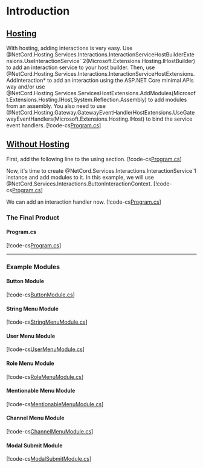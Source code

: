 # Introduction

## [Hosting](#tab/hosting)

With hosting, adding interactions is very easy. Use @NetCord.Hosting.Services.Interactions.InteractionServiceHostBuilderExtensions.UseInteractionService``2(Microsoft.Extensions.Hosting.IHostBuilder) to add an interaction service to your host builder. Then, use @NetCord.Hosting.Services.Interactions.InteractionServiceHostExtensions.AddInteraction* to add an interaction using the ASP.NET Core minimal APIs way and/or use @NetCord.Hosting.Services.ServicesHostExtensions.AddModules(Microsoft.Extensions.Hosting.IHost,System.Reflection.Assembly) to add modules from an assembly. You also need to use @NetCord.Hosting.Gateway.GatewayEventHandlerHostExtensions.UseGatewayEventHandlers(Microsoft.Extensions.Hosting.IHost) to bind the service event handlers.
[!code-cs[Program.cs](IntroductionHosting/Program.cs?highlight=11-17,20-28)]

## [Without Hosting](#tab/without-hosting)

First, add the following line to the using section.
[!code-cs[Program.cs](Introduction/Program.cs#L4)]

Now, it's time to create @NetCord.Services.Interactions.InteractionService`1 instance and add modules to it. In this example, we will use @NetCord.Services.Interactions.ButtonInteractionContext.
[!code-cs[Program.cs](Introduction/Program.cs#L11-L12)]

We can add an interaction handler now.
[!code-cs[Program.cs](Introduction/Program.cs#L14-L33)]

### The Final Product

#### Program.cs
[!code-cs[Program.cs](Introduction/Program.cs)]

***

### Example Modules

#### Button Module
[!code-cs[ButtonModule.cs](Introduction/ButtonModule.cs)]

#### String Menu Module
[!code-cs[StringMenuModule.cs](Introduction/StringMenuModule.cs)]

#### User Menu Module
[!code-cs[UserMenuModule.cs](Introduction/UserMenuModule.cs)]

#### Role Menu Module
[!code-cs[RoleMenuModule.cs](Introduction/RoleMenuModule.cs)]

#### Mentionable Menu Module
[!code-cs[MentionableMenuModule.cs](Introduction/MentionableMenuModule.cs)]

#### Channel Menu Module
[!code-cs[ChannelMenuModule.cs](Introduction/ChannelMenuModule.cs)]

#### Modal Submit Module
[!code-cs[ModalSubmitModule.cs](Introduction/ModalSubmitModule.cs)]